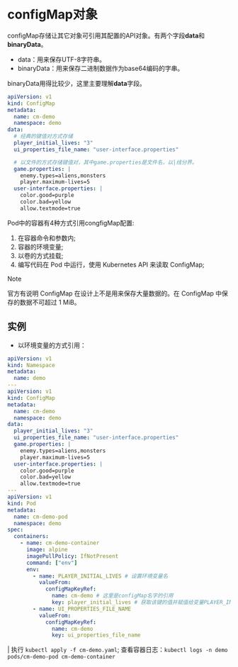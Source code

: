 # configMap对象

configMap存储让其它对象可引用其配置的API对象。有两个字段**data**和**binaryData**。

- data：用来保存UTF-8字符串。
- binaryData：用来保存二进制数据作为base64编码的字串。

binaryData用得比较少，这里主要理解**data**字段。

```yaml
apiVersion: v1
kind: ConfigMap
metadata:
  name: cm-demo
  namespace: demo
data:
  # 经典的键值对方式存储
  player_initial_lives: "3"
  ui_properties_file_name: "user-interface.properties"

  # 以文件的方式存储键值对，其中game.properties是文件名，以|线分界。
  game.properties: |
    enemy.types=aliens,monsters
    player.maximum-lives=5    
  user-interface.properties: |
    color.good=purple
    color.bad=yellow
    allow.textmode=true 
```

Pod中的容器有4种方式引用congfigMap配置:

1. 在容器命令和参数内;
2. 容器的环境变量;
3. 以卷的方式挂载;
4. 编写代码在 Pod 中运行，使用 Kubernetes API 来读取 ConfigMap;

> [!NOTE]
> 官方有说明 ConfigMap 在设计上不是用来保存大量数据的。在 ConfigMap 中保存的数据不可超过 1 MiB。

## 实例

- 以环境变量的方式引用：

```yaml
apiVersion: v1
kind: Namespace
metadata:
  name: demo
---
apiVersion: v1
kind: ConfigMap
metadata:
  name: cm-demo
  namespace: demo
data:
  player_initial_lives: "3"
  ui_properties_file_name: "user-interface.properties"
  game.properties: |
    enemy.types=aliens,monsters
    player.maximum-lives=5    
  user-interface.properties: |
    color.good=purple
    color.bad=yellow
    allow.textmode=true 
---
apiVersion: v1
kind: Pod
metadata:
  name: cm-demo-pod
  namespace: demo
spec:
  containers: 
    - name: cm-demo-container
      image: alpine
      imagePullPolicy: IfNotPresent
      command: ["env"]
      env:
        - name: PLAYER_INITIAL_LIVES # 设置环境变量名
          valueFrom:
            configMapKeyRef:
              name: cm-demo # 这里是configMap名字的引用
              key: player_initial_lives # 获取该键的值并赋值给变量PLAYER_INITIAL_LIVES
        - name: UI_PROPERTIES_FILE_NAME
          valueFrom:
            configMapKeyRef:
              name: cm-demo
              key: ui_properties_file_name
```

| 执行 `kubectl apply -f cm-demo.yaml`; 查看容器日志：`kubectl logs -n demo pods/cm-demo-pod cm-demo-container`